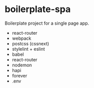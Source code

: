# boilerplate-spa

Boilerplate project for a single page app.

- react-router
- webpack
- postcss (cssnext)
- stylelint + eslint
- babel
- react-router
- nodemon
- hapi
- forever
- .env

